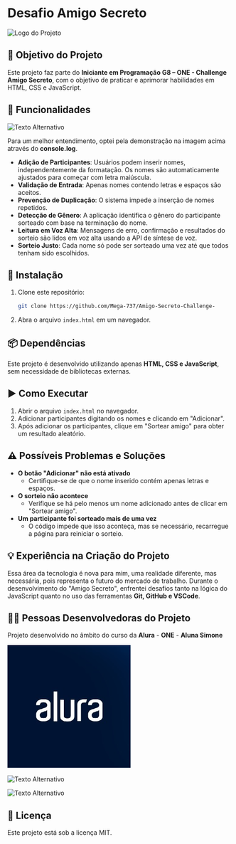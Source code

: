 # Desafio Amigo Secreto

![Logo do Projeto](./1%20Imagem%20Logo%20-%20t%C3%ADtulo%20do%20projeto%20Amigo%20Secreto.jpg)

## 🎯 Objetivo do Projeto
Este projeto faz parte do **Iniciante em Programação G8 – ONE - Challenge Amigo Secreto**, com o objetivo de praticar e aprimorar habilidades em HTML, CSS e JavaScript.

## 🚀 Funcionalidades

![Texto Alternativo](URL_da_Imagem)

Para um melhor entendimento, optei pela demonstração na imagem acima através do **console.log**.

- **Adição de Participantes**: Usuários podem inserir nomes, independentemente da formatação. Os nomes são automaticamente ajustados para começar com letra maiúscula.
- **Validação de Entrada**: Apenas nomes contendo letras e espaços são aceitos.
- **Prevenção de Duplicação**: O sistema impede a inserção de nomes repetidos.
- **Detecção de Gênero**: A aplicação identifica o gênero do participante sorteado com base na terminação do nome.
- **Leitura em Voz Alta**: Mensagens de erro, confirmação e resultados do sorteio são lidos em voz alta usando a API de síntese de voz.
- **Sorteio Justo**: Cada nome só pode ser sorteado uma vez até que todos tenham sido escolhidos.

## 🔧 Instalação

1. Clone este repositório:
   ```sh
   git clone https://github.com/Mega-737/Amigo-Secreto-Challenge-
   ```
2. Abra o arquivo `index.html` em um navegador.

## 📦 Dependências
Este projeto é desenvolvido utilizando apenas **HTML, CSS e JavaScript**, sem necessidade de bibliotecas externas.

## ▶️ Como Executar
1. Abrir o arquivo `index.html` no navegador.
2. Adicionar participantes digitando os nomes e clicando em "Adicionar".
3. Após adicionar os participantes, clique em "Sortear amigo" para obter um resultado aleatório.

## ⚠️ Possíveis Problemas e Soluções

- **O botão "Adicionar" não está ativado**
  - Certifique-se de que o nome inserido contém apenas letras e espaços.
- **O sorteio não acontece**
  - Verifique se há pelo menos um nome adicionado antes de clicar em "Sortear amigo".
- **Um participante foi sorteado mais de uma vez**
  - O código impede que isso aconteça, mas se necessário, recarregue a página para reiniciar o sorteio.

## 💡 Experiência na Criação do Projeto

Essa área da tecnologia é nova para mim, uma realidade diferente, mas necessária, pois representa o futuro do mercado de trabalho. Durante o desenvolvimento do "Amigo Secreto", enfrentei desafios tanto na lógica do JavaScript quanto no uso das ferramentas **Git, GitHub e VSCode**.

## 👩‍💻 Pessoas Desenvolvedoras do Projeto

Projeto desenvolvido no âmbito do curso da **Alura** - **ONE** - **Aluna Simone**

![Alura](./3.%20imagem%20da%20ALURA.jpg)

![Texto Alternativo](URL_da_Imagem) 

![Texto Alternativo](URL_da_Imagem)

## 📜 Licença
Este projeto está sob a licença MIT.
